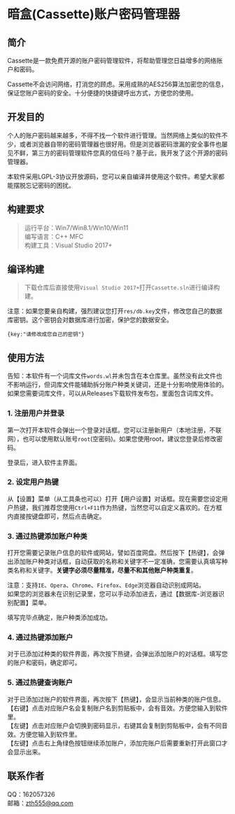 # 暗盒(Cassette)账户密码管理器

## 简介
Cassette是一款免费开源的账户密码管理软件，将帮助管理您日益增多的网络账户和密码。

Cassette不会访问网络，打消您的顾虑。采用成熟的AES256算法加密您的信息，保证您账户密码的安全。十分便捷的快捷键呼出方式，方便您的使用。

## 开发目的
个人的账户密码越来越多，不得不找一个软件进行管理。当然网络上类似的软件不少，或者浏览器自带的密码管理器也很好用。但是浏览器密码泄漏的安全事件也屡见不鲜，第三方的密码管理软件您真的信任吗？基于此，我开发了这个开源的密码管理器。

本软件采用LGPL-3协议开放源码，您可以亲自编译并使用这个软件。希望大家都能摆脱忘记密码的困扰。

## 构建要求
> 运行平台：Win7/Win8.1/Win10/Win11<br/>
编写语言：C++ MFC<br/>
构建工具：Visual Studio 2017+<br/>

## 编译构建
> 下载仓库后直接使用`Visual Studio 2017+`打开`Cassette.sln`进行编译构建。

注意：如果您要亲自构建，强烈建议您打开`res/db.key`文件，修改您自己的数据库密钥。这个密钥会对数据库进行加密，保护您的数据安全。

	{key:"请修改成您自己的密钥"}

## 使用方法
告知：本软件有一个词库文件``words.wl``并未包含在本仓库里。虽然没有此文件也不影响运行，但词库文件能辅助拆分账户种类关键词，还是十分影响使用体验的。如果您需要词库文件，可以从Releases下载软件发布包，里面包含词库文件。

### 1. 注册用户并登录
第一次打开本软件会弹出一个登录对话框。您可以注册新用户（本地注册，不联网），也可以使用默认账号``root``(空密码)。如果您使用root，建议您登录后修改密码。
 
登录后，进入软件主界面。

### 2. 设定用户热键
从【设置】菜单（从工具条也可以）打开【用户设置】对话框。现在需要您设定用户热键，我们推荐您使用``Ctrl+F11``作为热键，当然您可以自定义喜欢的。在方框内直接按键盘即可，然后点击确定。

### 3. 通过热键添加账户种类
打开您需要记录账户信息的软件或网站，譬如百度网盘。然后按下【热键】，会弹出添加账户种类对话框，自动获取的名称和关键字不一定准确，您需要认真填写种类名称和关键字。**关键字必须尽量精准，尽量不和其他账户种类重复**。

注意：支持``IE``、``Opera``、``Chrome``、``Firefox``、``Edge``浏览器自动识别成网站。<br/>
如果您的浏览器未在识别记录里，您可以手动添加进去，通过【数据库-浏览器识别配置】菜单。

填写完毕点确定，账户种类添加成功。

### 4. 通过热键添加账户
对于已添加过种类的软件界面，再次按下热键，会弹出添加账户的对话框。填写您的账户和密码，确定即可。

### 5. 通过热键查询账户
对于已添加过账户的软件界面，再次按下【热键】，会显示当前种类的账户信息。<br/>
【右键】点击对应账户名会复制账户名到剪贴板中，会有音效。方便您输入到软件里。<br/>
【左键】点击对应账户会切换到密码显示，右键其会复制到剪贴板中，会有不同音效。方便您输入到软件里。<br/>
【左键】点击右上角绿色按钮继续添加账户，添加完账户后需要重新打开此窗口才会显示出来。

## 联系作者
QQ：162057326<br/>
邮箱：zth555@qq.com
